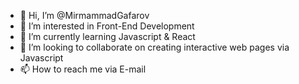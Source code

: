 - 👋 Hi, I’m @MirmammadGafarov
- 👀 I’m interested in Front-End Development
- 🌱 I’m currently learning Javascript & React
- 💞️ I’m looking to collaborate on creating interactive web pages via Javascript
- 📫 How to reach me via E-mail

<!---
MirmammadGafarov is a ✨ special ✨ repository because its `README.md` (this file) appears on your GitHub profile.
You can click the Preview link to take a look at your changes.
--->
